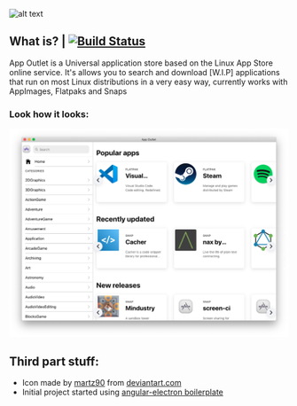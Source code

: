 ![alt text](src/assets/banner.png "Banner")
    
## What is?  | [![Build Status](https://travis-ci.org/app-outlet/app-outlet.svg?branch=master)](https://travis-ci.org/app-outlet/app-outlet)

App Outlet is a Universal application store based on the Linux App Store online service. It's allows you to search and download [W.I.P] applications that run on most Linux distributions in a very easy way, currently works with AppImages, Flatpaks and Snaps

### Look how it looks:

![alt text](./src/assets/screenshot.png "App Outlet Screenshot")

## Third part stuff:
- Icon made by [martz90](https://www.deviantart.com/martz90) from [deviantart.com](https://www.deviantart.com/martz90/art/Light-Icons-Pack-379943080)
- Initial project started using [angular-electron boilerplate](https://github.com/maximegris/angular-electron)

